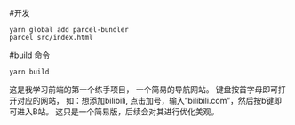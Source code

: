 #开发

```
yarn global add parcel-bundler
parcel src/index.html
```

#build 命令
```
yarn build
```


这是我学习前端的第一个练手项目， 一个简易的导航网站。
键盘按首字母即可打开对应的网站， 如：想添加bilibili, 点击加号，输入“bilibili.com”，然后按b键即可进入B站。
这只是一个简易版，后续会对其进行优化美观。
